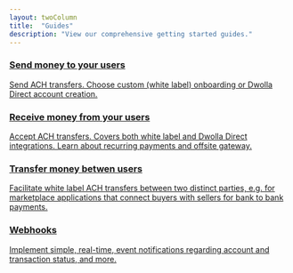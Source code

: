 ```yaml
---
layout: twoColumn
title:  "Guides"
description: "View our comprehensive getting started guides."
---
```


<nav class="big-grid-nav">
  <a href="/guides/send-money" class="icon-guides-send">
      <h3>Send money to your users</h3>
      <p>Send ACH transfers. Choose custom (white label) onboarding or Dwolla Direct account creation.</p>
  </a>
  <a href="/guides/receive-money" class="icon-guides-receive">
      <h3>Receive money from your users</h3>
      <p>Accept ACH transfers. Covers both white label and Dwolla Direct integrations. Learn about recurring payments and offsite gateway.</p>
  </a>
  <a href="/guides/transfer-money-between-users" class="icon-guides-transfer">
      <h3>Transfer money betwen users</h3>
      <p>Facilitate white label ACH transfers between two distinct parties, e.g. for marketplace applications that connect buyers with sellers for bank to bank payments.</p>
  </a>
  <a href="/guides/webhooks" class="icon-guides-web-hooks">
      <h3>Webhooks</h3>
      <p>Implement simple, real-time, event notifications regarding account and transaction status, and more.</p>
  </a>
</nav>
